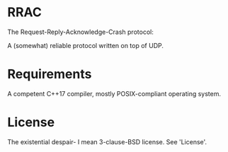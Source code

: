 # RRAC
The Request-Reply-Acknowledge-Crash protocol:

A (somewhat) reliable protocol written on top of UDP.

# Requirements
A competent C++17 compiler, mostly POSIX-compliant operating system.

# License
The existential despair- I mean 3-clause-BSD license. See 'License'.